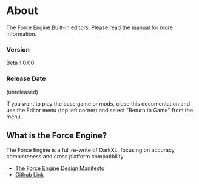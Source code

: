# About
The Force Engine Built-in editors. Please read the [manual](local://Manual) for more information.
### Version
Beta 1.0.00
### Release Date
(unreleased)

If you want to play the base game or mods, close this documentation and use the Editor menu (top left corner) and select "Return to Game" from the menu.

## What is the Force Engine?
The Force Engine is a full re-write of DarkXL, focusing on accuracy, completeness and cross platform compatibility.
  * [The Force Engine Design Manifesto](local://Manifesto)
  * [Github Link](https://github.com/luciusDXL/TheForceEngine.git)